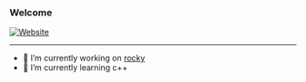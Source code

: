 ### Welcome

[![Website](https://img.shields.io/website?label=rocky.pw&style=for-the-badge&url=https%3A%2F%2Frocky.pw)](https://rocky.pw.com)

---

- 🔭 I’m currently working on [rocky](https://rocky.pw/)
- 🌱 I’m currently learning c++